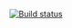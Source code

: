 [![Build status](https://ci.appveyor.com/api/projects/status/1y2cykcljgequq4k?svg=true)](https://ci.appveyor.com/project/Valted-cmd/ai-1-2)